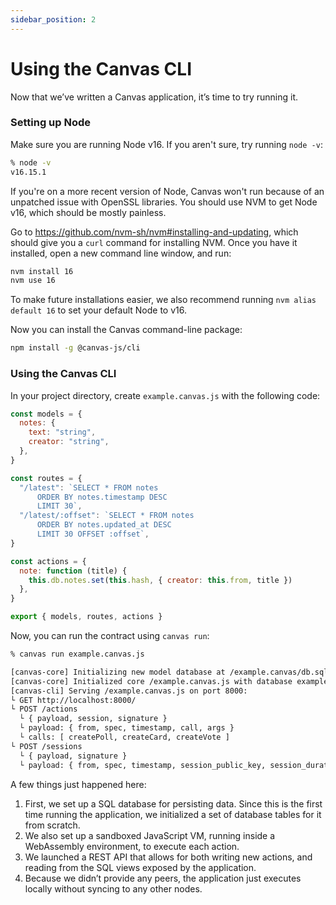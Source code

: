 ```yaml
---
sidebar_position: 2
---
```


# Using the Canvas CLI

Now that we’ve written a Canvas application, it’s time to try running it.

### Setting up Node

Make sure you are running Node v16. If you aren't sure, try running `node -v`:

```bash
% node -v
v16.15.1
```

If you're on a more recent version of Node, Canvas won't run because of an unpatched issue with OpenSSL libraries. You should use NVM to get Node v16, which should be mostly painless.

Go to https://github.com/nvm-sh/nvm#installing-and-updating, which should give you a `curl` command for installing NVM. Once you have it installed, open a new command line window, and run:

```bash
nvm install 16
nvm use 16
```

To make future installations easier, we also recommend running `nvm alias default 16` to set your default Node to v16.

Now you can install the Canvas command-line package:

```bash
npm install -g @canvas-js/cli
```

### Using the Canvas CLI

In your project directory, create `example.canvas.js` with the following code:

```js
const models = {
  notes: {
    text: "string",
    creator: "string",
  },
}

const routes = {
  "/latest": `SELECT * FROM notes
      ORDER BY notes.timestamp DESC
      LIMIT 30`,
  "/latest/:offset": `SELECT * FROM notes
      ORDER BY notes.updated_at DESC
      LIMIT 30 OFFSET :offset`,
}

const actions = {
  note: function (title) {
    this.db.notes.set(this.hash, { creator: this.from, title })
  },
}

export { models, routes, actions }
```

Now, you can run the contract using `canvas run`:

```bash
% canvas run example.canvas.js

[canvas-core] Initializing new model database at /example.canvas/db.sqlite
[canvas-core] Initialized core /example.canvas.js with database example.canvas
[canvas-cli] Serving /example.canvas.js on port 8000:
└ GET http://localhost:8000/
└ POST /actions
  └ { payload, session, signature }
  └ payload: { from, spec, timestamp, call, args }
  └ calls: [ createPoll, createCard, createVote ]
└ POST /sessions
  └ { payload, signature }
  └ payload: { from, spec, timestamp, session_public_key, session_duration }
```

A few things just happened here:

1. First, we set up a SQL database for persisting data. Since this is the first time running the application, we initialized a set of database tables for it from scratch.
2. We also set up a sandboxed JavaScript VM, running inside a WebAssembly environment, to execute each action.
3. We launched a REST API that allows for both writing new actions, and reading from the SQL views exposed by the application.
4. Because we didn’t provide any peers, the application just executes locally without syncing to any other nodes.
